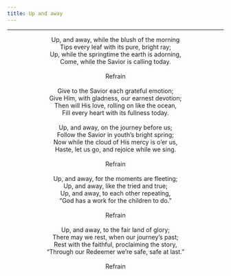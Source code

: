 ```yaml
---
title: Up and away
---
```


---
<center>
Up, and away, while the blush of the morning<br/>
Tips every leaf with its pure, bright ray;<br/>
Up, while the springtime the earth is adorning,<br/>
Come, while the Savior is calling today.<br/>
<br/>
Refrain<br/>
<br/>
Give to the Savior each grateful emotion;<br/>
Give Him, with gladness, our earnest devotion;<br/>
Then will His love, rolling on like the ocean,<br/>
Fill every heart with its fullness today.<br/>
<br/>
Up, and away, on the journey before us;<br/>
Follow the Savior in youth’s bright spring;<br/>
Now while the cloud of His mercy is o’er us,<br/>
Haste, let us go, and rejoice while we sing.<br/>
<br/>
Refrain<br/>
<br/>
Up, and away, for the moments are fleeting;<br/>
Up, and away, like the tried and true;<br/>
Up, and away, to each other repeating,<br/>
“God has a work for the children to do.”<br/>
<br/>
Refrain<br/>
<br/>
Up, and away, to the fair land of glory;<br/>
There may we rest, when our journey’s past;<br/>
Rest with the faithful, proclaiming the story,<br/>
“Through our Redeemer we’re safe, safe at last.”<br/>
<br/>
Refrain
</center>
